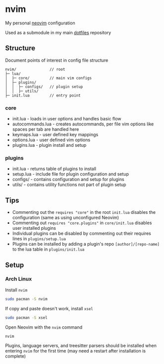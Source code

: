 # nvim

My personal [neovim](https://github.com/neovim/neovim) configuration

Used as a submodule in my main [dotfiles](https://github.com/liraymond04/.dotfiles) repository

## Structure

Document points of interest in config file structure

```
nvim/               // root
├─ lua/
│  ├─ core/         // main vim configs
│  ├─ plugins/
│  │  ├─ configs/   // plugin setup
│  │  ├─ utils/
├─ init.lua         // entry point
```

### core

 - init.lua - loads in user options and handles basic flow
 - autocommands.lua - creates autocommands, per file vim options like spaces per tab are handled here
 - keymaps.lua - user defined key mappings
 - options.lua - user defined vim options
 - plugins.lua - plugin install and setup

### plugins
 - init.lua - returns
 table of plugins to install
 - setup.lua - include file for plugin configuration and setup
 - configs/ - contains
 configuration and setup for plugins
 - utils/ - contains utility functions not part of plugin setup
 
## Tips

 - Commenting out the `requires "core"` in the root `init.lua` disables the configuration (same as using unconfigured Neovim)
 - Commenting out `requires "core.plugins"` in `core/init.lua` disables user installed plugins
 - Individual plugins can be disabled by commenting out their requires lines in `plugins/setup.lua`
 - Plugins can be installed by adding a plugin's repo `[author]/[repo-name]` to the lua table in `plugins/init.lua`

## Setup

### Arch Linux

Install `nvim`

```bash
sudo pacman -S nvim
```

If copy and paste doesn't work, install `xsel`

```bash
sudo pacman -S xsel
```

Open Neovim with the `nvim` command

```bash
nvim
```

Plugins, language servers, and treesitter parsers should be installed when entering `nvim` for the first time (may need a restart after installation is complete)
